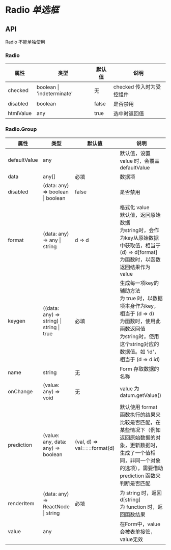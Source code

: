 # Radio *单选框*

<example />

## API

Radio 不能单独使用

### Radio

| 属性 | 类型 | 默认值 | 说明 |
| --- | --- | --- | --- |
| checked | boolean \| 'indeterminate' | 无 | checked 传入时为受控组件 |
| disabled | boolean | false | 是否禁用 |
| htmlValue | any | true | 选中时返回值 |

### Radio.Group

| 属性 | 类型 | 默认值 | 说明 |
| --- | --- | --- | --- |
| defaultValue | any | | 默认值，设置 value 时，会覆盖 defaultValue |
| data | any[] | 必填 | 数据项 |
| disabled | (data: any) => boolean \| boolean | false | 是否禁用 |
| format | (data: any) => any \| string | d => d | 格式化 value<br />默认值，返回原始数据<br />为string时，会作为key从原始数据中获取值，相当于 (d) => d\[format\]<br /> 为函数时，以函数返回结果作为 value |
| keygen | ((data: any) => string) \| string \| true | 必填 | 生成每一项key的辅助方法<br />为 true 时，以数据项本身作为key，相当于 (d => d)<br />为函数时，使用此函数返回值<br />为string时，使用这个string对应的数据值。如 'id'，相当于 (d => d.id) |
| name | string | 无 | Form 存取数据的名称 |
| onChange | (value: any) => void | 无 | value 为 datum.getValue() |
| prediction | (value: any, data: any) => boolean | (val, d) => val===format(d) | 默认使用 format 函数执行的结果来比较是否匹配，在某些情况下（例如返回原始数据的对象，更新数据时，生成了一个值相同，非同一个对象的选项），需要借助 prediction 函数来判断是否匹配 |
| renderItem | (data: any) => ReactNode \| string | 必填 | 为 string 时，返回 d\[string]<br />为 function 时，返回函数结果 |
| value | any | | 在Form中，value会被表单接管，value无效 |

